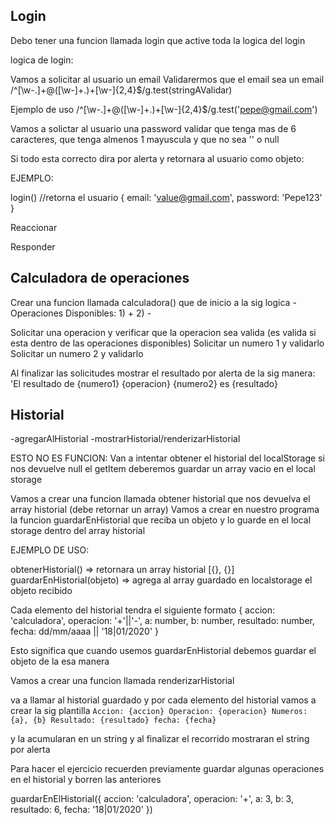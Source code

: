 ## Login

Debo tener una funcion llamada login que active toda la logica del login

logica de login:

Vamos a solicitar al usuario un email
Validarermos que el email sea un email
/^[\w-\.]+@([\w-]+\.)+[\w-]{2,4}$/g.test(stringAValidar)

Ejemplo de uso
/^[\w-\.]+@([\w-]+\.)+[\w-]{2,4}$/g.test('pepe@gmail.com')

Vamos a solictar al usuario una password 
validar que tenga mas de 6 caracteres, que tenga almenos 1 mayuscula y que no sea '' o null

Si todo esta correcto dira por alerta y retornara al usuario como objeto:

EJEMPLO:

login() //retorna  el usuario {
    email: 'value@gmail.com',
    password: 'Pepe123'
}

Reaccionar

Responder

## Calculadora de operaciones

Crear una funcion llamada calculadora() que de inicio a la sig logica
-Operaciones Disponibles:
    1) +
    2) -

Solicitar una operacion y verificar que la operacion sea valida (es valida si esta dentro de las operaciones disponibles)
Solicitar un numero 1 y validarlo
Solicitar un numero 2 y validarlo

Al finalizar las solicitudes mostrar el resultado por alerta de la sig manera:
'El resultado de {numero1} {operacion} {numero2} es {resultado}

## Historial


-agregarAlHistorial
-mostrarHistorial/renderizarHistorial


ESTO NO ES FUNCION: Van a intentar obtener el historial del localStorage si nos devuelve null el getItem deberemos guardar un array vacio en el local storage

Vamos a crear una funcion llamada obtener historial que nos devuelva el array historial (debe retornar un array)
Vamos a crear en nuestro programa la funcion guardarEnHistorial que reciba un objeto y lo guarde en el local storage dentro del array historial

EJEMPLO DE USO:

obtenerHistorial() => retornara un array historial [{}, {}]
guardarEnHistorial(objeto) => agrega al array guardado en localstorage el objeto recibido

Cada elemento del historial tendra el siguiente formato
{
    accion: 'calculadora',
    operacion: '+'||'-',
    a: number,
    b: number,
    resultado: number,
    fecha: dd/mm/aaaa || '18|01/2020'
}

Esto significa que cuando usemos guardarEnHistorial debemos guardar el objeto de la esa manera


Vamos a crear una funcion llamada renderizarHistorial

va a llamar al historial guardado y por cada elemento del historial vamos a crear la sig plantilla 
`
Accion: {accion}
Operacion: {operacion}
Numeros: {a}, {b}
Resultado: {resultado}
fecha: {fecha}
`

y la acumularan en un string y al finalizar el recorrido mostraran el string por alerta


Para hacer el ejercicio recuerden previamente guardar algunas operaciones en el historial y borren las anteriores

guardarEnElHistorial({
    accion: 'calculadora',
    operacion: '+',
    a: 3,
    b: 3,
    resultado: 6,
    fecha:  '18|01/2020'
})





